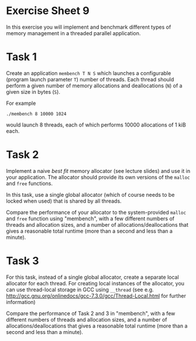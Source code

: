# Exercise Sheet 9

In this exercise you will implement and benchmark different types of memory management in a threaded parallel application.


# Task 1

Create an application `membench T N S` which launches a configurable (program launch parameter `T`) number of threads. 
Each thread should perform a given number of memory allocations and deallocations (`N`) of a given size in bytes (`S`).

For example
```
./membench 8 10000 1024
```
would launch 8 threads, each of which performs 10000 allocations of 1 kiB each.


# Task 2

Implement a naive *best fit* memory allocator (see lecture slides) and use it in your application.
The allocator should provide its own versions of the `malloc` and `free` functions.

In this task, use a single global allocator (which of course needs to be locked when used) that is shared by all threads.

Compare the performance of your allocator to the system-provided `malloc` and `free` function using "membench", with a few different numbers of threads and allocation sizes, and a number of allocations/deallocations that gives a reasonable total runtime (more than a second and less than a minute).


# Task 3

For this task, instead of a single global allocator, create a separate local allocator for each thread. 
For creating local instances of the allocator, you can use thread-local storage in GCC using `__thread` (see e.g. http://gcc.gnu.org/onlinedocs/gcc-7.3.0/gcc/Thread-Local.html for further information)

Compare the performance of Task 2 and 3 in "membench", with a few different numbers of threads and allocation sizes, and a number of allocations/deallocations that gives a reasonable total runtime (more than a second and less than a minute).
